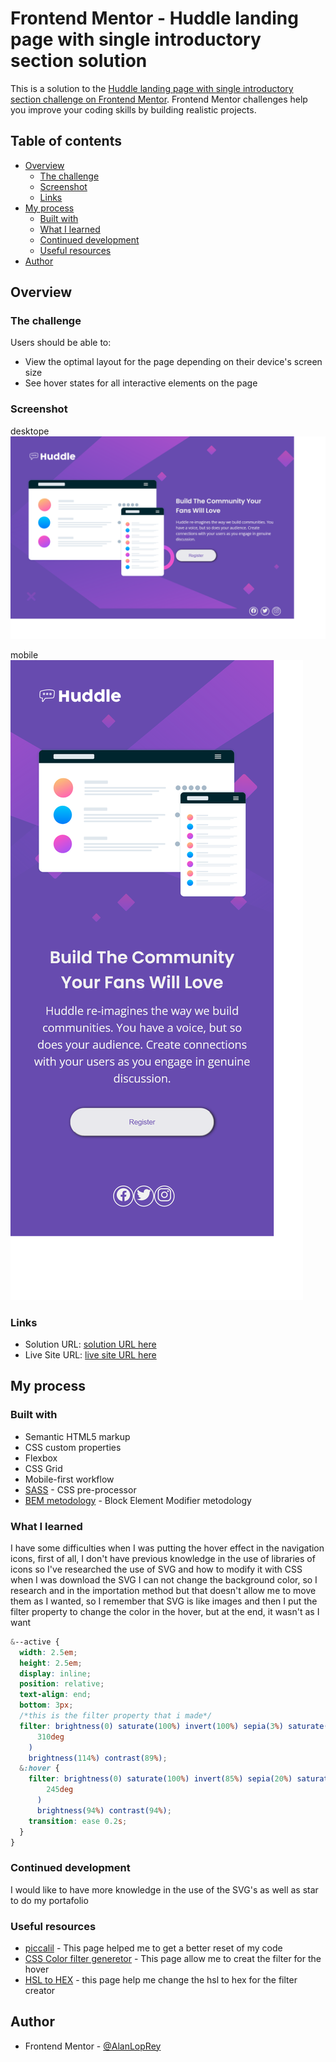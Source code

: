 # Frontend Mentor - Huddle landing page with single introductory section solution

This is a solution to the [Huddle landing page with single introductory section challenge on Frontend Mentor](https://www.frontendmentor.io/challenges/huddle-landing-page-with-a-single-introductory-section-B_2Wvxgi0). Frontend Mentor challenges help you improve your coding skills by building realistic projects.

## Table of contents

- [Overview](#overview)
  - [The challenge](#the-challenge)
  - [Screenshot](#screenshot)
  - [Links](#links)
- [My process](#my-process)
  - [Built with](#built-with)
  - [What I learned](#what-i-learned)
  - [Continued development](#continued-development)
  - [Useful resources](#useful-resources)
- [Author](#author)

## Overview

### The challenge

Users should be able to:

- View the optimal layout for the page depending on their device's screen size
- See hover states for all interactive elements on the page

### Screenshot

desktope
![desktop](./screenshots/Screenshot%202023-01-04%20at%2016-05-24%20Frontend%20Mentor%20Huddle%20landing%20page%20with%20single%20introductory%20section.png)

mobile
![mobile](./screenshots/Screenshot%202023-01-04%20at%2016-04-38%20Frontend%20Mentor%20Huddle%20landing%20page%20with%20single%20introductory%20section.png)

### Links

- Solution URL: [solution URL here](https://github.com/AlanLopRey/huddle-landing-page-with-single-introductory-section-master)
- Live Site URL: [live site URL here](https://alanloprey.github.io/huddle-landing-page-with-single-introductory-section-master/)

## My process

### Built with

- Semantic HTML5 markup
- CSS custom properties
- Flexbox
- CSS Grid
- Mobile-first workflow
- [SASS](https://sass-lang.com/) - CSS pre-processor
- [BEM metodology](https://getbem.com/) - Block Element Modifier metodology

### What I learned

I have some difficulties when I was putting the hover effect in the navigation icons, first of all, I don't have previous knowledge in the use of libraries of icons so I've researched the use of SVG and how to modify it with CSS when I was download the SVG I can not change the background color, so I research and in the importation method but that doesn't allow me to move them as I wanted, so I remember that SVG is like images and then I put the filter property to change the color in the hover, but at the end, it wasn't as I want

```css
&--active {
  width: 2.5em;
  height: 2.5em;
  display: inline;
  position: relative;
  text-align: end;
  bottom: 3px;
  /*this is the filter property that i made*/
  filter: brightness(0) saturate(100%) invert(100%) sepia(3%) saturate(109%) hue-rotate(
      310deg
    )
    brightness(114%) contrast(89%);
  &:hover {
    filter: brightness(0) saturate(100%) invert(85%) sepia(20%) saturate(4624%) hue-rotate(
        245deg
      )
      brightness(94%) contrast(94%);
    transition: ease 0.2s;
  }
}
```

### Continued development

I would like to have more knowledge in the use of the SVG's as well as star to do my portafolio

### Useful resources

- [piccalil](https://piccalil.li/blog/a-modern-css-reset/) - This page helped me to get a better reset of my code
- [CSS Color filter generetor](https://angel-rs.github.io/css-color-filter-generator/) - This page allow me to creat the filter for the hover
- [HSL to HEX](https://htmlcolors.com/hsl-to-hex) - this page help me change the hsl to hex for the filter creator

## Author

- Frontend Mentor - [@AlanLopRey](https://www.frontendmentor.io/profile/AlanLopRey)
